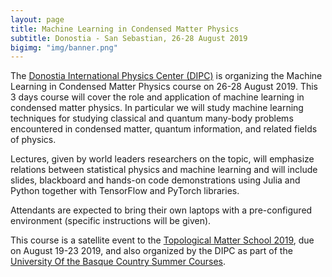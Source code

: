 ```yaml
---
layout: page
title: Machine Learning in Condensed Matter Physics
subtitle: Donostia - San Sebastian, 26-28 August 2019
bigimg: "img/banner.png"
---
```


The [Donostia International Physics Center (DIPC)](http://dipc.ehu.es) is organizing the Machine Learning in Condensed Matter Physics course on 26-28 August 2019. This 3 days course will cover the role and application of machine learning in condensed matter physics. In particular we will study machine learning techniques for studying classical and quantum many-body problems encountered in condensed matter, quantum information, and related fields of physics. 

Lectures, given by world leaders researchers on the topic, will emphasize relations between statistical physics and machine learning and will include slides, blackboard and hands-on code demonstrations using Julia and Python together with TensorFlow and PyTorch libraries. 

Attendants are expected to bring their own laptops with a pre-configured environment (specific instructions will be given).

This course is a satellite event to the [Topological Matter School 2019](https://tms-dipc.org/), due on August 19-23 2019, and also organized by the DIPC as part of the [University Of the Basque Country Summer Courses](https://www.uik.eus/en).
